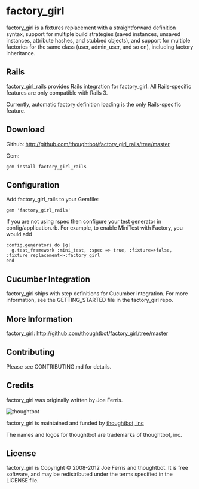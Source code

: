 factory_girl
============

factory_girl is a fixtures replacement with a straightforward definition
syntax, support for multiple build strategies (saved instances, unsaved
instances, attribute hashes, and stubbed objects), and support for multiple
factories for the same class (user, admin_user, and so on), including factory
inheritance.

Rails
-----

factory_girl_rails provides Rails integration for factory_girl. All
Rails-specific features are only compatible with Rails 3.

Currently, automatic factory definition loading is the only Rails-specific feature.

Download
--------

Github: http://github.com/thoughtbot/factory_girl_rails/tree/master

Gem:

    gem install factory_girl_rails

Configuration
-------------

Add factory_girl_rails to your Gemfile:

    gem 'factory_girl_rails'

If you are not using rspec then configure your test generator in config/application.rb. For example, to enable MiniTest with Factory, you would add

    config.generators do |g|
      g.test_framework :mini_test, :spec => true, :fixture=>false, :fixture_replacement=>:factory_girl
    end

Cucumber Integration
--------------------

factory_girl ships with step definitions for Cucumber integration. For more information, see the GETTING_STARTED file in the factory_girl repo.


More Information
----------------

factory_girl: http://github.com/thoughtbot/factory_girl/tree/master


Contributing
------------

Please see CONTRIBUTING.md for details.

Credits
-------

factory_girl was originally written by Joe Ferris.

![thoughtbot](http://thoughtbot.com/images/tm/logo.png)

factory_girl is maintained and funded by [thoughtbot, inc](http://thoughtbot.com/community)

The names and logos for thoughtbot are trademarks of thoughtbot, inc.

License
-------

factory_girl is Copyright © 2008-2012 Joe Ferris and thoughtbot. It is free software, and may be redistributed under the terms specified in the LICENSE file.
